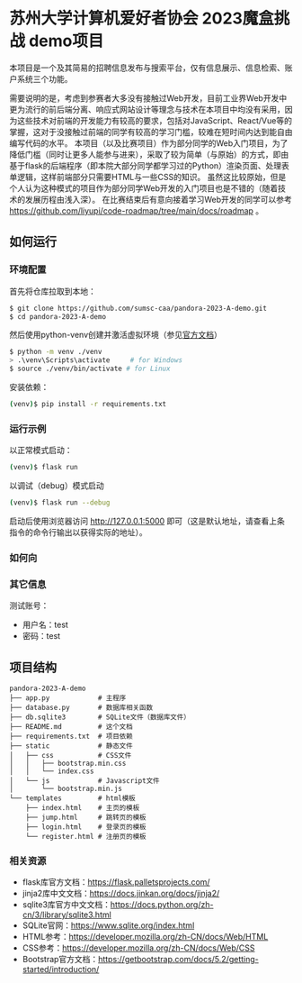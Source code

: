 # 苏州大学计算机爱好者协会 2023魔盒挑战 demo项目
本项目是一个及其简易的招聘信息发布与搜索平台，仅有信息展示、信息检索、账户系统三个功能。

需要说明的是，考虑到参赛者大多没有接触过Web开发，目前工业界Web开发中更为流行的前后端分离、响应式网站设计等理念与技术在本项目中均没有采用，因为这些技术对前端的开发能力有较高的要求，包括对JavaScript、React/Vue等的掌握，这对于没接触过前端的同学有较高的学习门槛，较难在短时间内达到能自由编写代码的水平。
本项目（以及比赛项目）作为部分同学的Web入门项目，为了降低门槛（同时让更多人能参与进来），采取了较为简单（与原始）的方式，即由基于flask的后端程序（即本院大部分同学都学习过的Python）渲染页面、处理表单逻辑，这样前端部分只需要HTML与一些CSS的知识。
虽然这比较原始，但是个人认为这种模式的项目作为部分同学Web开发的入门项目也是不错的（随着技术的发展历程由浅入深）。
在比赛结束后有意向接着学习Web开发的同学可以参考 https://github.com/liyupi/code-roadmap/tree/main/docs/roadmap 。

## 如何运行
### 环境配置
首先将仓库拉取到本地：
```bash
$ git clone https://github.com/sumsc-caa/pandora-2023-A-demo.git
$ cd pandora-2023-A-demo
```
然后使用python-venv创建并激活虚拟环境（参见[官方文档](https://docs.python.org/zh-cn/3/library/venv.html)）
```bash
$ python -m venv ./venv
> .\venv\Scripts\activate     # for Windows
$ source ./venv/bin/activate # for Linux
```

安装依赖：
```bash
(venv)$ pip install -r requirements.txt
```

### 运行示例
以正常模式启动：
```bash
(venv)$ flask run
```
以调试（debug）模式启动
```bash
(venv)$ flask run --debug
```

启动后使用浏览器访问 http://127.0.0.1:5000 即可（这是默认地址，请查看上条指令的命令行输出以获得实际的地址）。

### 如何向

### 其它信息
测试账号：
- 用户名：test
- 密码：test

## 项目结构
```raw
pandora-2023-A-demo
├── app.py            # 主程序
├── database.py       # 数据库相关函数
├── db.sqlite3        # SQLite文件（数据库文件）
├── README.md         # 这个文档
├── requirements.txt  # 项目依赖
├── static            # 静态文件
│   ├── css           # CSS文件
│   │   ├── bootstrap.min.css
│   │   └── index.css
│   └── js            # Javascript文件
│       └── bootstrap.min.js
└── templates         # html模板
    ├── index.html    # 主页的模板
    ├── jump.html     # 跳转页的模板
    ├── login.html    # 登录页的模板
    └── register.html # 注册页的模板
```
 
### 相关资源
- flask库官方文档：https://flask.palletsprojects.com/
- jinja2库中文文档：https://docs.jinkan.org/docs/jinja2/
- sqlite3库官方中文文档：https://docs.python.org/zh-cn/3/library/sqlite3.html
- SQLite官网：https://www.sqlite.org/index.html
- HTML参考：https://developer.mozilla.org/zh-CN/docs/Web/HTML
- CSS参考：https://developer.mozilla.org/zh-CN/docs/Web/CSS
- Bootstrap官方文档：https://getbootstrap.com/docs/5.2/getting-started/introduction/



